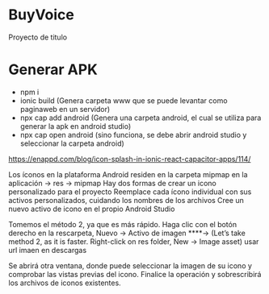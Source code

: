 # BuyVoice
Proyecto de titulo

# Generar APK
* npm i
* ionic build (Genera carpeta www que se puede levantar como paginaweb en un servidor)
* npx cap add android (Genera una carpeta android, el cual se utiliza para generar la apk en android studio)
* npx cap open android (sino funciona, se debe abrir android studio y seleccionar la carpeta android)



https://enappd.com/blog/icon-splash-in-ionic-react-capacitor-apps/114/

Los íconos en la plataforma Android residen en la carpeta mipmap en la aplicación → res → mipmap
Hay dos formas de crear un icono personalizado para el proyecto
Reemplace cada ícono individual con sus activos personalizados, cuidando los nombres de los archivos
Cree un nuevo activo de icono en el propio Android Studio

Tomemos el método 2, ya que es más rápido. Haga clic con el botón derecho en la rescarpeta, Nuevo → Activo de imagen
****-> (Let’s take method 2, as it is faster. Right-click on res folder, New → Image asset) usar url imaen en descargas

Se abrirá otra ventana, donde puede seleccionar la imagen de su icono y comprobar las vistas previas del icono.
Finalice la operación y sobrescribirá los archivos de iconos existentes. 